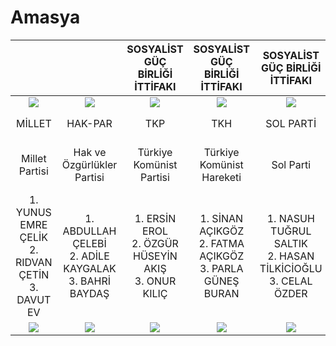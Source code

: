 # Amasya

|                                                       |                                                            |              SOSYALİST GÜÇ BİRLİĞİ İTTİFAKI             |                SOSYALİST GÜÇ BİRLİĞİ İTTİFAKI                |                  SOSYALİST GÜÇ BİRLİĞİ İTTİFAKI                  |                                                                   |                                                        |                    CUMHUR İTTİFAKI                    |                        CUMHUR İTTİFAKI                        |                 CUMHUR İTTİFAKI                 |                        CUMHUR İTTİFAKI                       |               EMEK VE ÖZGÜRLÜK İTTİFAKI               |                   EMEK VE ÖZGÜRLÜK İTTİFAKI                  |                                                               |                                                  |                                                               |                                                         |                                                    |                    MİLLET İTTİFAKI                   |                        MİLLET İTTİFAKI                        |                    ATA İTTİFAKI                   |                       ATA İTTİFAKI                       |
|:-----------------------------------------------------:|:----------------------------------------------------------:|:-------------------------------------------------------:|:------------------------------------------------------------:|:----------------------------------------------------------------:|:-----------------------------------------------------------------:|:------------------------------------------------------:|:-----------------------------------------------------:|:-------------------------------------------------------------:|:-----------------------------------------------:|:------------------------------------------------------------:|:-----------------------------------------------------:|:------------------------------------------------------------:|:-------------------------------------------------------------:|:------------------------------------------------:|:-------------------------------------------------------------:|:-------------------------------------------------------:|:--------------------------------------------------:|:----------------------------------------------------:|:-------------------------------------------------------------:|:-------------------------------------------------:|:--------------------------------------------------------:|
|                  ![](/l23/MİLLET.png)                 |                    ![](/l23/HAKPAR.png)                    |                    ![](/l23/TKP.png)                    |                       ![](/l23/TKH.png)                      |                         ![](/l23/SOL.png)                        |                          ![](/l23/GP.png)                         |                 ![](/l23/MEMLEKET.png)                 |                   ![](/l23/BBP.png)                   |                        ![](/l23/AK.png)                       |                ![](/l23/YRP.png)                |                       ![](/l23/MHP.png)                      |                   ![](/l23/YSP.png)                   |                       ![](/l23/TİP.png)                      |                       ![](/l23/ANAP.png)                      |                 ![](/l23/YP.png)                 |                       ![](/l23/HKP.png)                       |                     ![](/l23/VP.png)                    |                  ![](/l23/GBP.png)                 |                   ![](/l23/CHP.png)                  |                       ![](/l23/İYİ.png)                       |                  ![](/l23/AP.png)                 |                     ![](/l23/ZP.png)                     |
|                         MİLLET                        |                           HAK-PAR                          |                           TKP                           |                              TKH                             |                             SOL PARTİ                            |                             GENÇPARTİ                             |                        MEMLEKET                        |                      BÜYÜK BİRLİK                     |                            AK PARTİ                           |                  YENİDEN REFAH                  |                              MHP                             |                    YEŞİL SOL PARTİ                    |                              TİP                             |                              ANAP                             |                        YP                        |                              HKP                              |                      VATAN PARTİSİ                      |                         GBP                        |                          CHP                         |                           İYİ PARTİ                           |                         AP                        |                                                          |
|                     Millet Partisi                    |                 Hak ve Özgürlükler Partisi                 |                 Türkiye Komünist Partisi                |                   Türkiye Komünist Hareketi                  |                             Sol Parti                            |                             Genç Parti                            |                    Memleket Partisi                    |                  Büyük Birlik Partisi                 |                   Adalet ve Kalkınma Partisi                  |              Yeniden Refah Partisi              |                  Milliyetçi Hareket Partisi                  |            Yeşiller ve Sol Gelecek Partisi            |                     Türkiye İşçi Partisi                     |                        Anavatan Partisi                       |                  Yenilik Partisi                 |                    Halkın Kurtuluş Partisi                    |                      Vatan Partisi                      |                 Güç Birliği Partisi                |                Cumhuriyet Halk Partisi               |                           İyi Parti                           |                   Adalet Partisi                  |                       Zafer Partisi                      |
| 1. YUNUS EMRE ÇELİK<br>2. RIDVAN ÇETİN<br>3. DAVUT EV | 1. ABDULLAH ÇELEBİ<br>2. ADİLE KAYGALAK<br>3. BAHRİ BAYDAŞ | 1. ERSİN EROL<br>2. ÖZGÜR HÜSEYİN AKIŞ<br>3. ONUR KILIÇ | 1. SİNAN AÇIKGÖZ<br>2. FATMA AÇIKGÖZ<br>3. PARLA GÜNEŞ BURAN | 1. NASUH TUĞRUL SALTIK<br>2. HASAN TİLKİCİOĞLU<br>3. CELAL ÖZDER | 1. YASEMİN AKDUMANLI<br>2. ELİF AÇELYA AÇIKBAŞ<br>3. ORHAN VARDAR | 1. MURAT ERDEMİR<br>2. DERYA ÜNAL<br>3. OĞUZHAN ÇAKMAK | 1. AHMET GÜLTEKİN<br>2. SERDAR ATEŞ<br>3. ELİF BİLGİN | 1. HALUK İPEK<br>2. HASAN ÇİLEZ<br>3. ABDULKERİM BUĞRA ŞİMŞEK | 1. KAZIM GÜMÜŞ<br>2. OSMAN AY<br>3. KASIM BURSA | 1. MEHMET SARI<br>2. MUSTAFA GÜÇYETMEZ<br>3. MURAT SUŞEHİRLİ | 1. HAYDAR GÖRGÜ<br>2. ZÜLBİYE YILMAZ<br>3. VELİ BÖLÜK | 1. MELİKE ÖZTÜRK ARDUÇ<br>2. EREN GÖNEN<br>3. DİLAVER ÖZTÜRK | 1. ÖMER ASLAN<br>2. OKTAY ÖZDEMİR<br>3. MEHMET SERDAR KARAMAN | 1. FATMA SAKA<br>2. BAKİ ILISTİR<br>3. FAHRİ YIL | 1. SULTAN AKBİNA<br>2. ABDULLAH ELİK<br>3. DENİZ YAŞAR BAYRAM | 1. SEFER KILIÇ<br>2. HASAN FARUK KURTOĞLU<br>3. ALİ ÇAL | 1. TAHSİN DUDAK<br>2. ÖZER TURAN<br>3. YUSUF AKGÜN | 1. REŞAT KARAGÖZ<br>2. ARİF YILMAZ<br>3. ZEYNEP ATEŞ | 1. İBRAHİM MERMER<br>2. MEHMET KİP<br>3. HİKMET RUŞEN MENEKŞE | 1. FERHAT GÜREL<br>2. ALİ KOÇAK<br>3. AYSEL ŞAHİN | 1. MELİH KAHVECİOĞLU<br>2. SERKAN KUŞÇU<br>3. MURAT KÖSE |
|                    ![](/l23/O.png)                    |                       ![](/l23/O.png)                      |                     ![](/l23/O.png)                     |                        ![](/l23/O.png)                       |                          ![](/l23/O.png)                         |                          ![](/l23/O.png)                          |                     ![](/l23/O.png)                    |                    ![](/l23/O.png)                    |                        ![](/l23/O.png)                        |                 ![](/l23/O.png)                 |                        ![](/l23/O.png)                       |                    ![](/l23/O.png)                    |                        ![](/l23/O.png)                       |                        ![](/l23/O.png)                        |                  ![](/l23/O.png)                 |                        ![](/l23/O.png)                        |                     ![](/l23/O.png)                     |                   ![](/l23/O.png)                  |                    ![](/l23/O.png)                   |                        ![](/l23/O.png)                        |                  ![](/l23/O.png)                  |                      ![](/l23/O.png)                     |